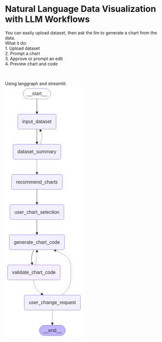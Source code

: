 <h1>Natural Language Data Visualization with LLM Workflows</h1>
You can easily upload dataset, then ask the llm to generate a chart from the data.
<br>
What it do:
<br>
    1. Upload dataset<br>
    2. Prompt a chart<br>
    3. Approve or prompt an edit<br>
    4. Preview chart and code<br>

<br><br>
Using langgraph and streamlit:
<br>
![langgraph_wrokflow](langgraph_workflow.png)
